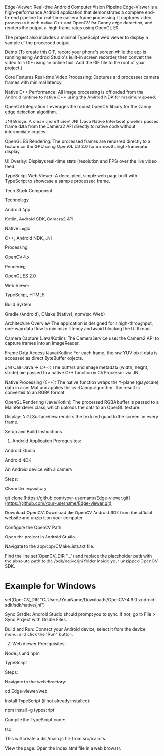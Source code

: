 Edge-Viewer: Real-time Android Computer Vision Pipeline
Edge-Viewer is a high-performance Android application that demonstrates a complete end-to-end pipeline for real-time camera frame processing. It captures video, processes it with native C++ and OpenCV for Canny edge detection, and renders the output at high frame rates using OpenGL ES.

The project also includes a minimal TypeScript web viewer to display a sample of the processed output.

Demo
(To create this GIF, record your phone's screen while the app is running using Android Studio's built-in screen recorder, then convert the video to a GIF using an online tool. Add the GIF file to the root of your project.)

Core Features
Real-time Video Processing: Captures and processes camera frames with minimal latency.

Native C++ Performance: All image processing is offloaded from the Android runtime to native C++ using the Android NDK for maximum speed.

OpenCV Integration: Leverages the robust OpenCV library for the Canny edge detection algorithm.

JNI Bridge: A clean and efficient JNI (Java Native Interface) pipeline passes frame data from the Camera2 API directly to native code without intermediate copies.

OpenGL ES Rendering: The processed frames are rendered directly to a texture on the GPU using OpenGL ES 2.0 for a smooth, high-framerate display.

UI Overlay: Displays real-time stats (resolution and FPS) over the live video feed.

TypeScript Web Viewer: A decoupled, simple web page built with TypeScript to showcase a sample processed frame.

Tech Stack
Component

Technology

Android App

Kotlin, Android SDK, Camera2 API

Native Logic

C++, Android NDK, JNI

Processing

OpenCV 4.x

Rendering

OpenGL ES 2.0

Web Viewer

TypeScript, HTML5

Build System

Gradle (Android), CMake (Native), npm/tsc (Web)

Architecture Overview
The application is designed for a high-throughput, one-way data flow to minimize latency and avoid blocking the UI thread.

Camera Capture (Java/Kotlin): The CameraService uses the Camera2 API to capture frames into an ImageReader.

Frame Data Access (Java/Kotlin): For each frame, the raw YUV pixel data is accessed as direct ByteBuffer objects.

JNI Call (Java → C++): The buffers and image metadata (width, height, stride) are passed to a native C++ function in CVProcessor via JNI.

Native Processing (C++): The native function wraps the Y-plane (grayscale) data in a cv::Mat and applies the cv::Canny algorithm. The result is converted to an RGBA format.

OpenGL Rendering (Java/Kotlin): The processed RGBA buffer is passed to a MainRenderer class, which uploads the data to an OpenGL texture.

Display: A GLSurfaceView renders the textured quad to the screen on every frame.

Setup and Build Instructions
1. Android Application
Prerequisites:

Android Studio

Android NDK

An Android device with a camera

Steps:

Clone the repository:

git clone [https://github.com/your-username/Edge-viewer.git](https://github.com/your-username/Edge-viewer.git)

Download OpenCV: Download the OpenCV Android SDK from the official website and unzip it on your computer.

Configure the OpenCV Path:

Open the project in Android Studio.

Navigate to the app/cpp/CMakeLists.txt file.

Find the line set(OpenCV_DIR "...") and replace the placeholder path with the absolute path to the /sdk/native/jni folder inside your unzipped OpenCV SDK.

# Example for Windows
set(OpenCV_DIR "C:/Users/YourName/Downloads/OpenCV-4.9.0-android-sdk/sdk/native/jni")

Sync Gradle: Android Studio should prompt you to sync. If not, go to File > Sync Project with Gradle Files.

Build and Run: Connect your Android device, select it from the device menu, and click the "Run" button.

2. Web Viewer
Prerequisites:

Node.js and npm

TypeScript

Steps:

Navigate to the web directory:

cd Edge-viewer/web

Install TypeScript (if not already installed):

npm install -g typescript

Compile the TypeScript code:

tsc

This will create a dist/main.js file from src/main.ts.

View the page: Open the index.html file in a web browser.
